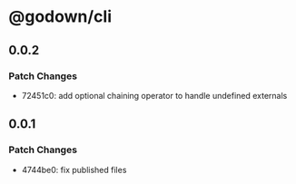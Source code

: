# @godown/cli

## 0.0.2

### Patch Changes

- 72451c0: add optional chaining operator to handle undefined externals

## 0.0.1

### Patch Changes

- 4744be0: fix published files

